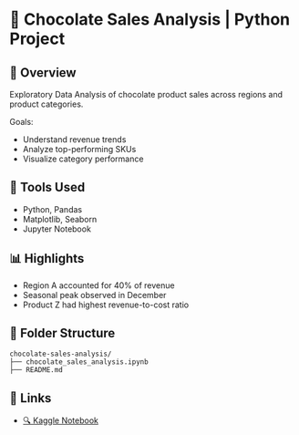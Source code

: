 # 🍫 Chocolate Sales Analysis | Python Project

## 📌 Overview
Exploratory Data Analysis of chocolate product sales across regions and product categories.

Goals:
- Understand revenue trends
- Analyze top-performing SKUs
- Visualize category performance

## 🔧 Tools Used
- Python, Pandas
- Matplotlib, Seaborn
- Jupyter Notebook

## 📊 Highlights
- Region A accounted for 40% of revenue
- Seasonal peak observed in December
- Product Z had highest revenue-to-cost ratio

## 📁 Folder Structure
```
chocolate-sales-analysis/
├── chocolate_sales_analysis.ipynb
├── README.md
```

## 🔗 Links
- [🔍 Kaggle Notebook](https://www.kaggle.com/code/sarthakmishra12/chocolate-sales-analysis)
